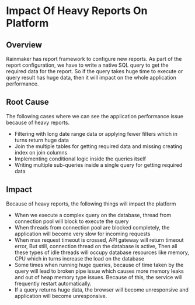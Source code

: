 # Impact Of Heavy Reports On Platform

## Overview <a id="Overview"></a>

Rainmaker has report framework to configure new reports. As part of the report configuration, we have to write a native SQL query to get the required data for the report. So if the query takes huge time to execute or query result has huge data, then it will impact on the whole application performance.

## Root Cause <a id="Root-Cause"></a>

The following cases where we can see the application performance issue because of heavy reports.

* Filtering with long date range data or applying fewer filters which in turns return huge data
* Join the multiple tables for getting required data and missing creating index on join columns
* Implementing conditional logic inside the queries itself
* Writing multiple sub-queries inside a single query for getting required data

## Impact <a id="Impact"></a>

Because of heavy reports, the following things will impact the platform

* When we execute a complex query on the database, thread from connection pool will block to execute the query
* When threads from connection pool are blocked completely, the application will become very slow for incoming requests
* When max request timeout is crossed, API gateway will return timeout error, But still, connection thread on the database is active, Then all these types of idle threads will occupy database resources like memory, CPU which in turns increase the load on the database
* Some times when running huge queries, because of time taken by the query will lead to broken pipe issue which causes more memory leaks and out of heap memory type issues. Because of this, the service will frequently restart automatically.
* If a query returns huge data, the browser will become unresponsive and application will become unresponsive.

